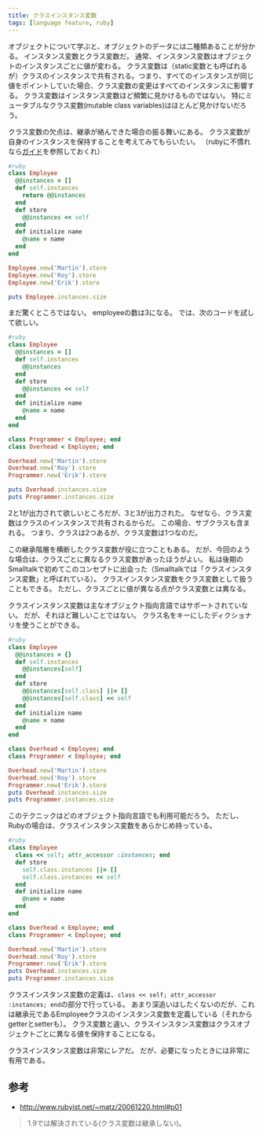 ```yaml
---
title: クラスインスタンス変数
tags: [language feature, ruby]
---
```


オブジェクトについて学ぶと、オブジェクトのデータには二種類あることが分かる。
インスタンス変数とクラス変数だ。
通常、インスタンス変数はオブジェクトのインスタンスごとに値が変わる。
クラス変数は（static変数とも呼ばれるが）クラスのインスタンスで共有される。つまり、すべてのインスタンスが同じ値をポイントしていた場合、クラス変数の変更はすべてのインスタンスに影響する。
クラス変数はインスタンス変数ほど頻繁に見かけるものではない。
特にミュータブルなクラス変数(mutable class variables)はほとんど見かけないだろう。



クラス変数の欠点は、継承が絡んできた場合の振る舞いにある。
クラス変数が自身のインスタンスを保持することを考えてみてもらいたい。
（rubyに不慣れなら[ガイド](https://martinfowler.com/articles/readingRuby.html)を参照しておくれ）

```ruby
#ruby
class Employee
  @@instances = []
  def self.instances
    return @@instances
  end
  def store
    @@instances << self
  end
  def initialize name
    @name = name
  end
end

Employee.new('Martin').store
Employee.new('Roy').store
Employee.new('Erik').store

puts Employee.instances.size
```

まだ驚くところではない。
employeeの数は3になる。
では、次のコードを試して欲しい。

```ruby
#ruby
class Employee
  @@instances = []
  def self.instances
    @@instances
  end
  def store
    @@instances << self
  end
  def initialize name
    @name = name
  end
end

class Programmer < Employee; end
class Overhead < Employee; end

Overhead.new('Martin').store
Overhead.new('Roy').store
Programmer.new('Erik').store

puts Overhead.instances.size
puts Programmer.instances.size
```




2と1が出力されて欲しいところだが、3と3が出力された。
なぜなら、クラス変数はクラスのインスタンスで共有されるからだ。
この場合、サブクラスも含まれる。
つまり、クラスは2つあるが、クラス変数は1つなのだ。



この継承階層を横断したクラス変数が役に立つこともある。
だが、今回のような場合は、クラスごとに異なるクラス変数があったほうがよい。
私は後期のSmalltalkで初めてこのコンセプトに出会った（Smalltalkでは「クラスインスタンス変数」と呼ばれている）。
クラスインスタンス変数をクラス変数として扱うこともできる。
ただし、クラスごとに値が異なる点がクラス変数とは異なる。



クラスインスタンス変数は主なオブジェクト指向言語ではサポートされていない。
だが、それほど難しいことではない。
クラス名をキーにしたディクショナリを使うことができる。

```ruby
#ruby
class Employee
  @@instances = {}
  def self.instances
    @@instances[self]
  end
  def store
    @@instances[self.class] ||= []
    @@instances[self.class] << self
  end
  def initialize name
    @name = name
  end
end

class Overhead < Employee; end
class Programmer < Employee; end

Overhead.new('Martin').store
Overhead.new('Roy').store
Programmer.new('Erik').store
puts Overhead.instances.size
puts Programmer.instances.size
```



このテクニックはどのオブジェクト指向言語でも利用可能だろう。
ただし、Rubyの場合は、クラスインスタンス変数をあらかじめ持っている。

```ruby
#ruby
class Employee
  class << self; attr_accessor :instances; end
  def store
    self.class.instances ||= []
    self.class.instances << self
  end
  def initialize name
    @name = name
  end
end

class Overhead < Employee; end
class Programmer < Employee; end

Overhead.new('Martin').store
Overhead.new('Roy').store
Programmer.new('Erik').store
puts Overhead.instances.size
puts Programmer.instances.size
```



クラスインスタンス変数の定義は、``class << self; attr_accessor :instances; end``の部分で行っている。
あまり深追いはしたくないのだが、これは継承元であるEmployeeクラスのインスタンス変数を定義している（それからgetterとsetterも）。
クラス変数と違い、クラスインスタンス変数はクラスオブジェクトごとに異なる値を保持することになる。



クラスインスタンス変数は非常にレアだ。
だが、必要になったときには非常に有用である。

## 参考

* http://www.rubyist.net/~matz/20061220.html#p01

> 1.9では解決されている(クラス変数は継承しない)。
